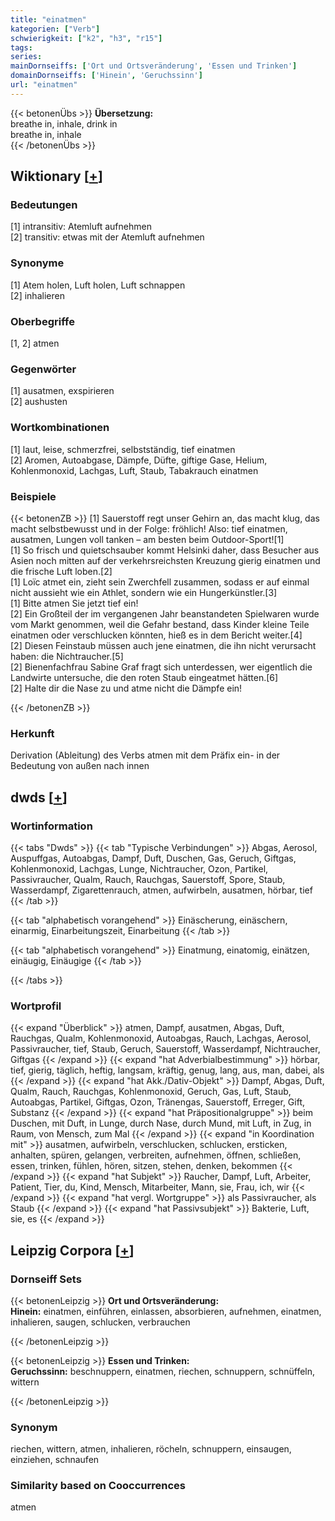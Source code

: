 ```yaml
---
title: "einatmen"
kategorien: ["Verb"]
schwierigkeit: ["k2", "h3", "r15"]
tags:
series:
mainDornseiffs: ['Ort und Ortsveränderung', 'Essen und Trinken']
domainDornseiffs: ['Hinein', 'Geruchssinn']
url: "einatmen"
---
```


{{< betonenÜbs >}}
**Übersetzung:**  
breathe in, inhale, drink in  
breathe in, inhale  
{{< /betonenÜbs >}}

## Wiktionary [[+](https://de.wiktionary.org/wiki/einatmen)]

### Bedeutungen
[1] intransitiv: Atemluft aufnehmen  
[2] transitiv: etwas mit der Atemluft aufnehmen  

### Synonyme
[1] Atem holen, Luft holen, Luft schnappen  
[2] inhalieren  

### Oberbegriffe
[1, 2] atmen  

### Gegenwörter
[1] ausatmen, exspirieren  
[2] aushusten  

### Wortkombinationen
[1] laut, leise, schmerzfrei, selbstständig, tief einatmen  
[2] Aromen, Autoabgase, Dämpfe, Düfte, giftige Gase, Helium, Kohlenmonoxid, Lachgas, Luft, Staub, Tabakrauch einatmen  

### Beispiele
{{< betonenZB >}}
[1] Sauerstoff regt unser Gehirn an, das macht klug, das macht selbstbewusst und in der Folge: fröhlich! Also: tief einatmen, ausatmen, Lungen voll tanken – am besten beim Outdoor-Sport![1]  
[1] So frisch und quietschsauber kommt Helsinki daher, dass Besucher aus Asien noch mitten auf der verkehrsreichsten Kreuzung gierig einatmen und die frische Luft loben.[2]  
[1] Loïc atmet ein, zieht sein Zwerchfell zusammen, sodass er auf einmal nicht aussieht wie ein Athlet, sondern wie ein Hungerkünstler.[3]  
[1] Bitte atmen Sie jetzt tief ein!  
[2] Ein Großteil der im vergangenen Jahr beanstandeten Spielwaren wurde vom Markt genommen, weil die Gefahr bestand, dass Kinder kleine Teile einatmen oder verschlucken könnten, hieß es in dem Bericht weiter.[4]  
[2] Diesen Feinstaub müssen auch jene einatmen, die ihn nicht verursacht haben: die Nichtraucher.[5]  
[2] Bienenfachfrau Sabine Graf fragt sich unterdessen, wer eigentlich die Landwirte untersuche, die den roten Staub eingeatmet hätten.[6]  
[2] Halte dir die Nase zu und atme nicht die Dämpfe ein!  

{{< /betonenZB >}}
### Herkunft
Derivation (Ableitung) des Verbs atmen mit dem Präfix ein- in der Bedeutung von außen nach innen  



## dwds [[+](https://www.dwds.de/wb/einatmen)]

### Wortinformation
{{< tabs "Dwds" >}}
{{< tab "Typische Verbindungen" >}}
Abgas, Aerosol, Auspuffgas, Autoabgas, Dampf, Duft, Duschen, Gas, Geruch, Giftgas, Kohlenmonoxid, Lachgas, Lunge, Nichtraucher, Ozon, Partikel, Passivraucher, Qualm, Rauch, Rauchgas, Sauerstoff, Spore, Staub, Wasserdampf, Zigarettenrauch, atmen, aufwirbeln, ausatmen, hörbar, tief
{{< /tab >}}

{{< tab "alphabetisch vorangehend" >}}
Einäscherung, einäschern, einarmig, Einarbeitungszeit, Einarbeitung
{{< /tab >}}

{{< tab "alphabetisch vorangehend" >}}
Einatmung, einatomig, einätzen, einäugig, Einäugige
{{< /tab >}}

{{< /tabs >}}

### Wortprofil
{{< expand "Überblick" >}} atmen, Dampf, ausatmen, Abgas, Duft, Rauchgas, Qualm, Kohlenmonoxid, Autoabgas, Rauch, Lachgas, Aerosol, Passivraucher, tief, Staub, Geruch, Sauerstoff, Wasserdampf, Nichtraucher, Giftgas {{< /expand >}}
{{< expand "hat Adverbialbestimmung" >}} hörbar, tief, gierig, täglich, heftig, langsam, kräftig, genug, lang, aus, man, dabei, als {{< /expand >}}
{{< expand "hat Akk./Dativ-Objekt" >}} Dampf, Abgas, Duft, Qualm, Rauch, Rauchgas, Kohlenmonoxid, Geruch, Gas, Luft, Staub, Autoabgas, Partikel, Giftgas, Ozon, Tränengas, Sauerstoff, Erreger, Gift, Substanz {{< /expand >}}
{{< expand "hat Präpositionalgruppe" >}} beim Duschen, mit Duft, in Lunge, durch Nase, durch Mund, mit Luft, in Zug, in Raum, von Mensch, zum Mal {{< /expand >}}
{{< expand "in Koordination mit" >}} ausatmen, aufwirbeln, verschlucken, schlucken, ersticken, anhalten, spüren, gelangen, verbreiten, aufnehmen, öffnen, schließen, essen, trinken, fühlen, hören, sitzen, stehen, denken, bekommen {{< /expand >}}
{{< expand "hat Subjekt" >}} Raucher, Dampf, Luft, Arbeiter, Patient, Tier, du, Kind, Mensch, Mitarbeiter, Mann, sie, Frau, ich, wir {{< /expand >}}
{{< expand "hat vergl. Wortgruppe" >}} als Passivraucher, als Staub {{< /expand >}}
{{< expand "hat Passivsubjekt" >}} Bakterie, Luft, sie, es {{< /expand >}}

## Leipzig Corpora [[+](https://corpora.uni-leipzig.de/en/res?word=einatmen&corpusId=deu_newscrawl-public_2018)]

### Dornseiff Sets
{{< betonenLeipzig >}}
**Ort und Ortsveränderung:**  
**Hinein:** einatmen, einführen, einlassen, absorbieren, aufnehmen, einatmen, inhalieren, saugen, schlucken, verbrauchen  

{{< /betonenLeipzig >}}


{{< betonenLeipzig >}}
**Essen und Trinken:**  
**Geruchssinn:** beschnuppern, einatmen, riechen, schnuppern, schnüffeln, wittern  

{{< /betonenLeipzig >}}

### Synonym
riechen, wittern, atmen, inhalieren, röcheln, schnuppern, einsaugen, einziehen, schnaufen


### Similarity based on Cooccurrences
atmen

